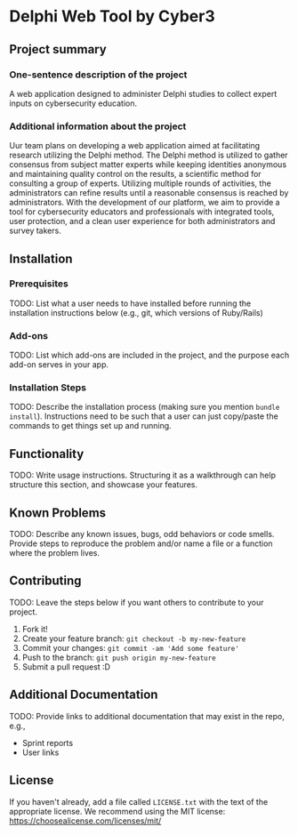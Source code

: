 # Delphi Web Tool by Cyber3

## Project summary

### One-sentence description of the project

A web application designed to administer Delphi studies to collect expert inputs on cybersecurity education.

### Additional information about the project

Uur team plans on developing a web application aimed at facilitating research utilizing the Delphi method. The Delphi method is utilized to gather consensus from subject matter experts while keeping identities anonymous and maintaining quality control on the results, a scientific method for consulting a group of experts. Utilizing multiple rounds of activities, the administrators can refine results until a reasonable consensus is reached by administrators. With the development of our platform, we aim to provide a tool for cybersecurity educators and professionals with integrated tools, user protection, and a clean user experience for both administrators and survey takers.  
## Installation

### Prerequisites

TODO: List what a user needs to have installed before running the installation instructions below (e.g., git, which versions of Ruby/Rails)

### Add-ons

TODO: List which add-ons are included in the project, and the purpose each add-on serves in your app.

### Installation Steps

TODO: Describe the installation process (making sure you mention `bundle install`).
Instructions need to be such that a user can just copy/paste the commands to get things set up and running. 


## Functionality

TODO: Write usage instructions. Structuring it as a walkthrough can help structure this section,
and showcase your features.


## Known Problems

TODO: Describe any known issues, bugs, odd behaviors or code smells. 
Provide steps to reproduce the problem and/or name a file or a function where the problem lives.


## Contributing

TODO: Leave the steps below if you want others to contribute to your project.

1. Fork it!
2. Create your feature branch: `git checkout -b my-new-feature`
3. Commit your changes: `git commit -am 'Add some feature'`
4. Push to the branch: `git push origin my-new-feature`
5. Submit a pull request :D

## Additional Documentation

TODO: Provide links to additional documentation that may exist in the repo, e.g.,
  * Sprint reports
  * User links

## License

If you haven't already, add a file called `LICENSE.txt` with the text of the appropriate license.
We recommend using the MIT license: <https://choosealicense.com/licenses/mit/>
